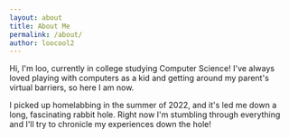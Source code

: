 ```yaml
---
layout: about
title: About Me
permalink: /about/
author: loocool2
---
```


Hi, I'm loo, currently in college studying Computer Science! I've always loved playing with computers as a kid and getting around my parent's virtual barriers, so here I am now.

I picked up homelabbing in the summer of 2022, and it's led me down a long, fascinating rabbit hole. Right now I'm stumbling through everything and I'll try to chronicle my experiences down the hole!
